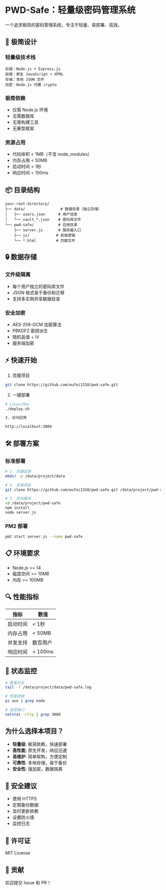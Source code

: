 # PWD-Safe：轻量级密码管理系统

一个追求极简的密码管理系统，专注于轻量、易部署、高效。

## 🚀 极简设计

### 轻量级技术栈
```
后端：Node.js + Express.js
前端：原生 JavaScript + HTML
存储：本地 JSON 文件
加密：Node.js 内置 crypto
```

### 极简依赖
- 仅需 Node.js 环境
- 无需数据库
- 无需构建工具
- 无重型框架

### 资源占用
- 代码体积 < 1MB（不含 node_modules）
- 内存占用 < 50MB
- 启动时间 < 1秒
- 响应时间 < 100ms

## 📦 目录结构

```
your-root-directory/
├── data/                # 数据目录（独立存储）
│   ├── users.json      # 用户信息
│   └── vault_*.json    # 密码库文件
└── pwd-safe/           # 应用目录
    ├── server.js       # 服务器入口
    ├── js/            # 前端逻辑
    └── *.html         # 页面文件
```

## 🔒 数据存储

### 文件级隔离
- 每个用户独立的密码库文件
- JSON 格式易于备份和迁移
- 支持多实例共享数据目录

### 安全加密
- AES-256-GCM 加密算法
- PBKDF2 密钥派生
- 随机盐值 + IV
- 服务端加密

## ⚡ 快速开始

1. 克隆项目
```bash
git clone https://github.com/wufei1310/pwd-safe.git
```

2. 一键部署
```bash
# Linux/Mac
./deploy.sh

3. 访问应用

http://localhost:3000
```

## 🛠️ 部署方案

### 标准部署
```bash
# 1. 创建目录
mkdir -p /data/project/data

# 2. 克隆项目
git clone https://github.com/wufei1310/pwd-safe.git /data/project/pwd-safe

# 3. 启动服务
cd /data/project/pwd-safe
npm install
node server.js
```


### PM2 部署
```bash
pm2 start server.js --name pwd-safe
```

## 📋 环境要求

- Node.js >= 14
- 磁盘空间 >= 10MB
- 内存 >= 100MB

## 🔍 性能指标

| 指标 | 数值 |
|------|------|
| 启动时间 | < 1秒 |
| 内存占用 | < 50MB |
| 并发支持 | 数百用户 |
| 响应时间 | < 100ms |

## 🚦 状态监控

```bash
# 查看日志
tail -f /data/project/data/pwd-safe.log

# 检查进程
ps aux | grep node

# 监控端口
netstat -nltp | grep 3000
```

##  为什么选择本项目？

- **轻量级**: 极简依赖，快速部署
- **高性能**: 原生开发，响应迅速
- **易维护**: 简单架构，方便定制
- **可靠性**: 本地存储，易于备份
- **安全性**: 强加密，数据隔离

## 🔐 安全建议

- 使用 HTTPS
- 定期备份数据
- 及时更新依赖
- 设置防火墙
- 监控日志

## 📄 许可证

MIT License

## 🤝 贡献

欢迎提交 Issue 和 PR！

